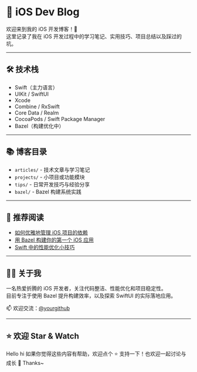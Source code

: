 # 🍎 iOS Dev Blog

欢迎来到我的 iOS 开发博客！🚀  
这里记录了我在 iOS 开发过程中的学习笔记、实用技巧、项目总结以及踩过的坑。

---

## 🛠 技术栈

- Swift（主力语言）
- UIKit / SwiftUI
- Xcode
- Combine / RxSwift
- Core Data / Realm
- CocoaPods / Swift Package Manager
- Bazel（构建优化中）

---

## 📚 博客目录

- `articles/` - 技术文章与学习笔记
- `projects/` - 小项目或功能模块
- `tips/` - 日常开发技巧与经验分享
- `bazel/` - Bazel 构建系统实践

---

## 🧩 推荐阅读

- [如何优雅地管理 iOS 项目的依赖](articles/dependency-management.md)
- [用 Bazel 构建你的第一个 iOS 应用](bazel/first-ios-app-with-bazel.md)
- [Swift 中的性能优化小技巧](tips/swift-performance.md)

---

## 🧑‍💻 关于我

一名热爱折腾的 iOS 开发者，关注代码整洁、性能优化和项目稳定性。  
目前专注于使用 Bazel 提升构建效率，以及探索 SwiftUI 的实际落地应用。

📫 欢迎交流：[@yourgithub](https://github.com/yourgithub)

---

## ⭐️ 欢迎 Star & Watch
Hello hi
如果你觉得这些内容有帮助，欢迎点个 ⭐️ 支持一下！也欢迎一起讨论与成长 🙌
Thanks~

